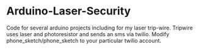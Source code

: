 # Arduino-Laser-Security
Code for several arduino projects including for my laser trip-wire. Tripwire uses laser and photoresistor and sends an sms via twilio.
Modify phone_sketch/phone_sketch to your particular twilio account.
